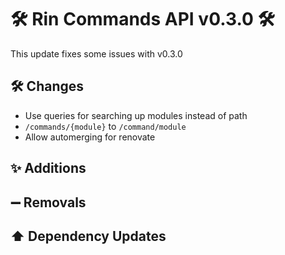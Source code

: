 # 🛠️ Rin Commands API v0.3.0 🛠️

This update fixes some issues with v0.3.0

## 🛠️ Changes

- Use queries for searching up modules instead of path
- `/commands/{module}` to `/command/module`
- Allow automerging for renovate 
## ✨ Additions

## ➖ Removals

## ⬆️ Dependency Updates